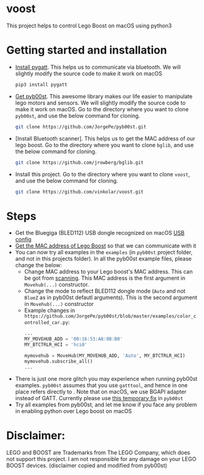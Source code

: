 # voost
This project helps to control Lego Boost on macOS using python3

# Getting started and installation
* [Install pygatt](https://github.com/peplin/pygatt). This helps us to communicate via bluetooth. We will slightly modify the source code to make it work on macOS
  ```bash
  pip3 install pygatt
  ```
* [Get pyb00st](https://github.com/JorgePe/pyb00st). This awesome library makes our life easier to manipulate lego motors and sensors. We will slightly modify the source code to make it work on macOS. Go to the directory where you want to clone ```pyb00st```, and use the below command for cloning.
  ```bash
  git clone https://github.com/JorgePe/pyb00st.git
  ```
* [Install Bluetooth scanner]. This helps us to get the MAC address of our lego boost. Go to the directory where you want to clone ```bglib```, and use the below command for cloning.
  ```bash
  git clone https://github.com/jrowberg/bglib.git
  ```
* Install this project.  Go to the directory where you want to clone ```voost```, and use the below command for cloning.
  ```bash
  git clone https://github.com/vinkolar/voost.git
  ```

# Steps
* Get the Bluegiga (BLED112) USB dongle recognized on macOS [USB config](./docs/installUSB.md)
* [Get the MAC address of Lego Boost](./docs/macAddress.md) so that we can communicate with it
* You can now try all examples in the ```examples``` (in ```pyb00st``` project folder, and not in this projects folder). In all the pyb00st example files, please change the below:
  * Change MAC address to your Lego boost's MAC address. This can be got from [scanning](./docs/macAddress.md). This MAC address is the first argument in ```Movehub(...)``` constructor.
  * Change the mode to reflect BLED112 dongle mode (```Auto``` and not ```BlueZ``` as in pyb00st defautl arguments). This is the second argument in ```Movehub(...)``` constructor
  * Example changes in ```https://github.com/JorgePe/pyb00st/blob/master/examples/color_controlled_car.py```:
    ```python
    ...
    MY_MOVEHUB_ADD = '00:16:53:A8:0B:B0'
    MY_BTCTRLR_HCI = 'hci0'

    mymovehub = MoveHub(MY_MOVEHUB_ADD, 'Auto', MY_BTCTRLR_HCI)
    mymovehub.subscribe_all()
    ...
    ```
* There is just one more glitch you may experience when running pyb00st examples. ```pyb00st``` assumes that you use ```gatttool```, and hence in one place refers directly to . Note that on macOS, we use BGAPI adapter instead of GATT. Currently please use [this temporary fix](https://github.com/JorgePe/pyb00st/issues/7) in ```pyb00st```
* Try all examples from pyb00st, and let me know if you face any problem in enabling python over Lego boost on macOS

# Disclaimer:
LEGO and BOOST are Trademarks from The LEGO Company, which does not support this project. I am not responsible for any damage on your LEGO BOOST devices. (disclaimer copied and modified from pyb00st)